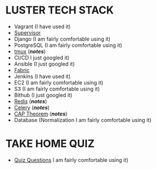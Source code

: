 **LUSTER TECH STACK**
======================
- Vagrant (I have used it)
- [Supervisor](./stack/supervisor/index.md)
- Django (I am fairly comfortable using it)
- PostgreSQL (I am fairly comfortable using it)
- [tmux](./stack/tmux/index.md) (***notes***)
- CI/CD I just googled it)
- Ansible (I just googled it)
- [Fabric](./stack/fabric/index.md)
- Jenkins (I have used it)
- EC2 (I am fairly comfortable using it)
- S3 (I am fairly comfortable using it)
- Bithub (I just googled it)
- [Redis](./stack/redis/index.md) (***notes***)
- [Celery](./stack/celery/index.md) (***notes***)
- [CAP Theorem](./stack/cap-theorem/index.md) (***notes***)
- Database (Normalization I am fairly comfortable using it)

**TAKE HOME QUIZ**
======================
- [Quiz Questions](./QuizQuestions.md) I am fairly comfortable using it)

